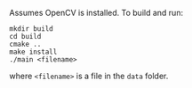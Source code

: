Assumes OpenCV is installed. To build and run:

```
mkdir build
cd build
cmake ..
make install
./main <filename>
```
where `<filename>` is a file in the `data` folder.
